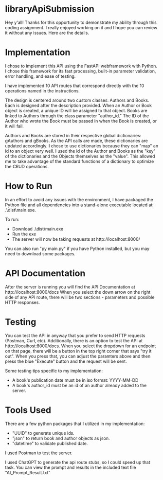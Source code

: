 # libraryApiSubmission
Hey y'all! Thanks for this opportunity to demonstrate my ability through this coding assignment. I really enjoyed working on it and I hope you can review it without any issues. Here are the details.

# Implementation
I chose to implement this API using the FastAPI webframework with Python. I chose this framework for its fast processing, built-in parameter validation, error handling, and ease of testing.

I have implemented 10 API routes that correspond directly with the 10 operations named in the instructions.

The design is centered around two custom classes: Authors and Books. Each is designed after the description provided. When an Author or Book object is created, a unique ID will be assigned to that object. Books are linked to Authors through the class parameter "author_id." The ID of the Author who wrote the Book must be passed in when the Book is created, or it will fail.

Authors and Books are stored in their respective global dictionaries: gAuthors and gBooks. As the API calls are made, these dictionaries are updated accordingly. I chose to use dictionaries because they can "map" an id to an object very well. I used the id of the Author and Books as the "key" of the dictionaries and the Objects themselves as the "value". This allowed me to take advantage of the standard functions of a dictionary to optimize the CRUD operations.

# How to Run
In an effort to avoid any issues with the environment, I have packaged the Python file and all dependencies into a stand-alone executable located at: .\dist\main.exe.

To run:
- Download .\dist\main.exe
- Run the exe
- The server will now be taking requests at http://localhost:8000/

You can also run "py main.py" if you have Python installed, but you may need to download some packages.

# API Documentation
After the server is running you will find the API Documentation at http://localhost:8000/docs
When you select the down arrow on the right side of any API route, there will be two sections - parameters and possible HTTP responses.

# Testing
You can test the API in anyway that you prefer to send HTTP requests (Postman, Curl, etc). Additionally, there is an option to test the API at http://localhost:8000/docs. When you select the dropdown for an endpoint on that page, there will be a button in the top right corner that says "try it out". When you press that, you can adjust the paramters above and then press the blue "Execute" button and the request will be sent.

Some testing tips specific to my implementation:
- A book's publication date must be in iso format: YYYY-MM-DD
- A book's author_id must be an id of an author already added to the server.

# Tools Used
There are a few python packages that I utilized in my implementation:
- "UUID" to generate unique ids.
- "json" to return book and author objects as json.
- "datetime" to validate published date.

I used Postman to test the server.

I used ChatGPT to generate the api route stubs, so I could speed up that task. You can view the prompt and results in the included text file "AI_Prompt_Result.txt"

